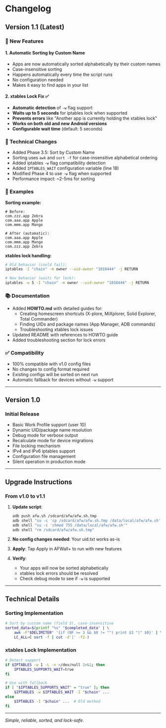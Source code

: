 # Changelog

## Version 1.1 (Latest)

### 🎯 New Features

#### 1. Automatic Sorting by Custom Name
- Apps are now automatically sorted alphabetically by their custom names
- Case-insensitive sorting
- Happens automatically every time the script runs
- No configuration needed
- Makes it easy to find apps in your list

#### 2. xtables Lock Fix ✅
- **Automatic detection** of `-w` flag support
- **Waits up to 5 seconds** for iptables lock when supported
- **Prevents errors** like "Another app is currently holding the xtables lock"
- **Works on both old and new Android versions**
- **Configurable wait time** (default: 5 seconds)

### 🔧 Technical Changes
- Added Phase 3.5: Sort by Custom Name
- Sorting uses `awk` and `sort -f` for case-insensitive alphabetical ordering
- Added iptables `-w` flag compatibility detection
- Added `IPTABLES_WAIT` configuration variable (line 18)
- Modified Phase 4 to use `-w` flag when supported
- Performance impact: ~2-5ms for sorting

### 📝 Examples

**Sorting example:**
```
# Before:
com.zzz.app Zebra
com.aaa.app Apple
com.mmm.app Mango

# After (automatic):
com.aaa.app Apple
com.mmm.app Mango
com.zzz.app Zebra
```

**xtables lock handling:**
```bash
# Old behavior (could fail):
iptables -I "chain" -m owner --uid-owner "1010444" -j RETURN

# New behavior (waits for lock):
iptables -w 5 -I "chain" -m owner --uid-owner "1010444" -j RETURN
```

### 📚 Documentation
- Added **HOWTO.md** with detailed guides for:
  - Creating homescreen shortcuts (X-plore, MiXplorer, Solid Explorer, Total Commander)
  - Finding UIDs and package names (App Manager, ADB commands)
  - Troubleshooting xtables lock issues
- Updated README with references to HOWTO guide
- Added troubleshooting section for lock errors

### ✅ Compatibility
- 100% compatible with v1.0 config files
- No changes to config format required
- Existing configs will be sorted on next run
- Automatic fallback for devices without `-w` support

---

## Version 1.0

### Initial Release
- Basic Work Profile support (user 10)
- Dynamic UID/package name resolution
- Debug mode for verbose output
- Recalculate mode for device migrations
- File locking mechanism
- IPv4 and IPv6 iptables support
- Configuration file management
- Silent operation in production mode

---

## Upgrade Instructions

### From v1.0 to v1.1

1. **Update script**:
   ```bash
   adb push afw.sh /sdcard/afw/afw.sh.tmp
   adb shell "su -c 'cp /sdcard/afw/afw.sh.tmp /data/local/afw/afw.sh'"
   adb shell "su -c 'chmod 755 /data/local/afw/afw.sh'"
   adb shell "rm /sdcard/afw/afw.sh.tmp"
   ```

2. **No config changes needed**: Your uid.txt works as-is

3. **Apply**: Tap Apply in AFWall+ to run with new features

4. **Verify**: 
   - Your apps will now be sorted alphabetically
   - xtables lock errors should be resolved
   - Check debug mode to see if `-w` is supported

---

## Technical Details

### Sorting Implementation
```bash
# Sort by custom name (field 3), case-insensitive
sorted_data=$(printf "%s" "$completed_data" | \
    awk -F"$DELIMITER" '{if (NF >= 3 && $0 != "") print $3 "|" $0}' | \
    LC_ALL=C sort -f | cut -d'|' -f2-)
```

### xtables Lock Implementation
```bash
# Detect support
if $IPTABLES -w 1 -L -n >/dev/null 2>&1; then
    IPTABLES_SUPPORTS_WAIT=true
fi

# Use with fallback
if [ "$IPTABLES_SUPPORTS_WAIT" = "true" ]; then
    $IPTABLES -w $IPTABLES_WAIT -I "$chain" ...
else
    $IPTABLES -I "$chain" ...  # Old method
fi
```

---

*Simple, reliable, sorted, and lock-safe.*

